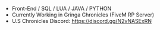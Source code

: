 - Front-End / SQL / LUA / JAVA / PYTHON
- Currently Working in Gringa Chronicles (FiveM RP Server)
- U.S Chronicles Discord: https://discord.gg/N2vNASExRN
